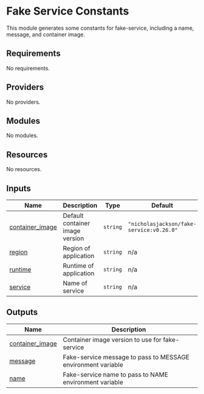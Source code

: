 # Fake Service Constants

This module generates some constants for fake-service,
including a name, message, and container image.

## Requirements

No requirements.

## Providers

No providers.

## Modules

No modules.

## Resources

No resources.

## Inputs

| Name | Description | Type | Default | Required |
|------|-------------|------|---------|:--------:|
| <a name="input_container_image"></a> [container\_image](#input\_container\_image) | Default container image version | `string` | `"nicholasjackson/fake-service:v0.26.0"` | no |
| <a name="input_region"></a> [region](#input\_region) | Region of application | `string` | n/a | yes |
| <a name="input_runtime"></a> [runtime](#input\_runtime) | Runtime of application | `string` | n/a | yes |
| <a name="input_service"></a> [service](#input\_service) | Name of service | `string` | n/a | yes |

## Outputs

| Name | Description |
|------|-------------|
| <a name="output_container_image"></a> [container\_image](#output\_container\_image) | Container image version to use for fake-service |
| <a name="output_message"></a> [message](#output\_message) | Fake-service message to pass to MESSAGE environment variable |
| <a name="output_name"></a> [name](#output\_name) | Fake-service name to pass to NAME environment variable |
